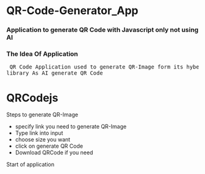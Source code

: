 # QR-Code-Generator_App
### Application to generate QR Code with Javascript only not using AI
<h3>The Idea Of Application</h3>
<pre> QR Code Application used to generate QR-Image form its hyber link using javascript
library As AI generate QR Code </pre>
<h1>QRCodejs</h1>
<p>Steps to generate QR-Image</p>
<ul>
  <li>specify link you need to generate QR-Image</li>
  <li>Type link into input</li>
  <li>choose size you want</li>
  <li>click on generate QR Code</li>
  <li>Download QRCode if you need</li>
</ul>
<p>Start of application </p>
<img src="">

